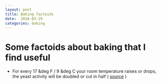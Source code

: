 ```yaml
---
layout: post
title: Baking factoids
date:  2016-03-29
categories: baking
---
```


# Some factoids about baking that I find useful

* For every 17 &deg F / 9 &deg C your room temperature raises or drops, the yeast activity will be doubled or cut in half ( [source](https://stellaculinary.com/content/three-mother-preferments-and-how-use-them) )
